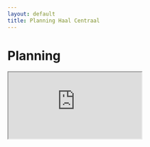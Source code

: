 ```yaml
---
layout: default
title: Planning Haal Centraal
---
```


<div class="container-fluid">
    <div class="row">
        <div class="col"></div>
        <div class="col-11">
            <h1>Planning</h1>
            <div class="embed-responsive embed-responsive-1by1">
                <iframe class="embed-responsive-item"
                        src="https://eu-rm.roadmunk.com/publish/44c60a61affbec639a0984c4948cff47eb5d7287"></iframe>
            </div>
        </div>
    </div>
</div>
